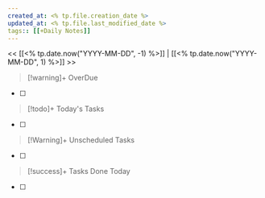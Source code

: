 ```yaml
---
created_at: <% tp.file.creation_date %>
updated_at: <% tp.file.last_modified_date %>
tags:: [[+Daily Notes]]
---
```


<< [[<% tp.date.now("YYYY-MM-DD", -1) %>]] | [[<% tp.date.now("YYYY-MM-DD", 1) %>]] >>


> [!warning]+ OverDue
- [ ] 

> [!todo]+ Today's Tasks
- [ ] 

> [!Warning]+ Unscheduled Tasks
- [ ] 

> [!success]+ Tasks Done Today
- [ ] 